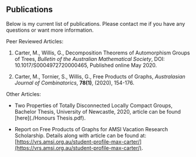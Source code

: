## Publications

Below is my current list of publications. Please contact me if you have any questions or want more information.

Peer Reviewed Articles:

1. Carter, M., Willis, G., Decomposition Theorems of Automorphism Groups of Trees, *Bulletin of the Australian Mathematical Society*, DOI: 10.1017/S0004972720000465, Published online May 2020.

1. Carter, M., Tornier, S., Willis, G., Free Products of Graphs, *Australasian Journal of Combinatorics*, **78(1)**, (2020), 154-176.

Other Articles:

* Two Properties of Totally Disconnected Locally Compact Groups, Bachelor Thesis, University of Newcastle, 2020, article can be found [here](./Honours Thesis.pdf).

* Report on Free Products of Graphs for AMSI Vacation Research Scholarship. Details along with article can be found at: [https://vrs.amsi.org.au/student-profile-max-carter/](https://vrs.amsi.org.au/student-profile-max-carter/).


